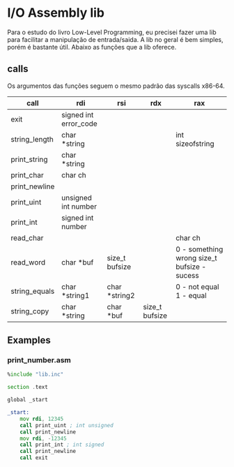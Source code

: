 # I/O Assembly lib 
Para o estudo do livro Low-Level Programming, eu precisei fazer uma lib para facilitar a manipulação de entrada/saida. A lib no geral é bem simples, porém é bastante útil. Abaixo as funções que a lib oferece.

## calls
Os argumentos das funções seguem o mesmo padrão das syscalls x86-64.

| call          | rdi                   | rsi            | rdx            | rax                                         |
|---------------|-----------------------|----------------|----------------|---------------------------------------------|
| exit          | signed int error_code |                |                |                                             |
| string_length | char \*string          |                |                | int sizeofstring                            |
| print_string  | char \*string          |                |                |                                             |
| print_char    | char ch               |                |                |                                             |
| print_newline |                       |                |                |                                             |
| print_uint    | unsigned int number   |                |                |                                             |
| print_int     | signed int number     |                |                |                                             |
| read_char     |                       |                |                | char ch                                     |
| read_word     | char \*buf             | size_t bufsize |                | 0 - something wrong size_t bufsize - sucess |
| string_equals | char \*string1         | char \*string2  |                |  0 - not equal 1 - equal                    |
| string_copy   | char \*string          | char \*buf      | size_t bufsize |                                             |

## Examples

### print_number.asm
```asm
%include "lib.inc"

section .text

global _start

_start:
	mov rdi, 12345
	call print_uint ; int unsigned
	call print_newline
	mov rdi, -12345
	call print_int ; int signed
	call print_newline 
	call exit
 ```
